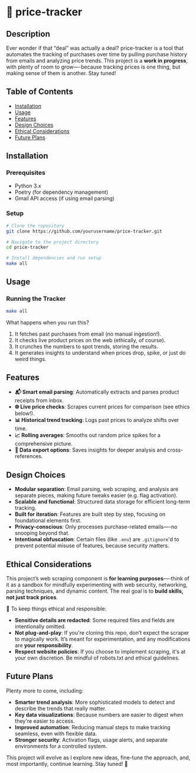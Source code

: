 # 🛒 price-tracker

## Description

Ever wonder if that “deal” was actually a deal? price-tracker is a tool that automates the tracking of  purchases over time by pulling purchase history from emails and analyzing price trends. This project is a **work in progress**, with plenty of room to grow—-because tracking prices is one thing, but making sense of them is another. Stay tuned!

## Table of Contents

- [Installation](#installation)
- [Usage](#usage)
- [Features](#features)
- [Design Choices](#design-choices)
- [Ethical Considerations](#ethical-considerations)
- [Future Plans](#future-plans)

## Installation

### Prerequisites

- Python 3.x
- Poetry (for dependency management)
- Gmail API access (if using email parsing)

### Setup

```sh
# Clone the repository
git clone https://github.com/yourusername/price-tracker.git

# Navigate to the project directory
cd price-tracker

# Install dependencies and run setup
make all
```

## Usage

### Running the Tracker

```sh
make all
```

What happens when you run this?

1. It fetches past purchases from email (no manual ingestion!).
2. It checks live product prices on the web (ethically, of course).
3. It crunches the numbers to spot trends, storing the results.
4. It generates insights to understand when prices drop, spike, or just do weird things.

## Features

- **📬 Smart email parsing**: Automatically extracts and parses product receipts from inbox.
- **🌐 Live price checks**: Scrapes current prices for comparison (see ethics below!).
- **📊 Historical trend tracking**: Logs past prices to analyze shifts over time.
- **📈 Rolling averages**: Smooths out random price spikes for a comprehensive picture.
- **💾 Data export options**: Saves insights for deeper analysis and cross-references.

## Design Choices

- **Modular separation**: Email parsing, web scraping, and analysis are separate pieces, making future tweaks easier (e.g. flag activation).
- **Scalable and functional**: Structured data storage for efficient long-term tracking.
- **Built for iteration**: Features are built step by step, focusing on foundational elements first.
- **Privacy-conscious**: Only processes purchase-related emails—-no snooping beyond that.
- **Intentional obfuscation**: Certain files (like `.env`) are `.gitignore`'d to prevent potential misuse of features, because security matters.

## Ethical Considerations 

This project’s web scraping component is **for learning purposes**—-think of it as a sandbox for mindfully experimenting with web security, networking, parsing techniques, and dynamic content. The real goal is to **build skills, not just track prices**.

🚦 To keep things ethical and responsible:

- **Sensitive details are redacted**: Some required files and fields are intentionally omitted.
- **Not plug-and-play**: If you're cloning this repo, don’t expect the scraper to magically work. It’s meant for experimentation, and any modifications are **your responsibility**.
- **Respect website policies**: If you choose to implement scraping, it's at your own discretion. Be mindful of robots.txt and ethical guidelines.

## Future Plans 

Plenty more to come, including:

- **Smarter trend analysis**: More sophisticated models to detect and describe the trends that really matter.
- **Key data visualizations**: Because numbers are easier to digest when they're easier to access.
- **Improved automation**: Reducing manual steps to make tracking seamless, even with flexible data.
- **Stronger security**: Activation flags, usage alerts, and separate environments for a controlled system.

This project will evolve as I explore new ideas, fine-tune the approach, and, most importantly, continue learning. Stay tuned! 🚀

